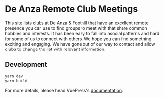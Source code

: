 # De Anza Remote Club Meetings

This site lists clubs at De Anza & Foothill that have an excellent remote presence you can use to find groups to meet with that share common hobbies and interests. It has been easy to fall into asocial patterns and hard for some of us to connect with others. We hope you can find something exciting and engaging. We have gone out of our way to contact and allow clubs to change the list with relevant information.

## Development

```bash
yarn dev
yarn build
```

For more details, please head VuePress's [documentation](https://v1.vuepress.vuejs.org/).
